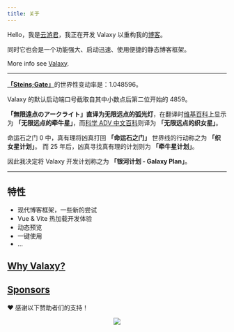 ```yaml
---
title: 关于
---
```


Hello，我是[云游君](https://github.com/YunYouJun)，我正在开发 Valaxy 以重构我的[博客](https://www.yunyoujun.cn)。

同时它也会是一个功能强大、启动迅速、使用便捷的静态博客框架。

More info see [Valaxy](https://github.com/YunYouJun/valaxy).

---

[**「Steins;Gate」**](https://zh.wikipedia.org/wiki/%E5%91%BD%E9%81%8B%E7%9F%B3%E4%B9%8B%E9%96%80)的世界性变动率是：<span font="mono">1.048596</span>。

Valaxy 的默认启动端口号截取自其中小数点后第二位开始的 <span font="mono">4859</span>。

**「無限遠点のアークライト」**直译为**无限远点的弧光灯**，在翻译时[维基百科](https://zh.wikipedia.org/wiki/%E5%91%BD%E9%81%8B%E7%9F%B3%E4%B9%8B%E9%96%80)上显示为 **「无限远点的牵牛星」**，而[科学 ADV 中文百科](https://sci-adv.cc/wiki/%E5%B9%BF%E6%92%AD%E5%89%A7:%E6%97%A0%E9%99%90%E8%BF%9C%E7%82%B9%E7%9A%84%E5%BC%A7%E5%85%89%E7%81%AF)则译为 **「无限远点的织女星」**。

命运石之门 0 中，真有理将凶真打回 **「命运石之门」** 世界线的行动称之为 **「织女星计划」**。
而 25 年后，凶真寻找真有理的计划则为 **「牵牛星计划」**。

因此我决定将 Valaxy 开发计划称之为 **「银河计划 - Galaxy Plan」**。

---

## 特性

- 现代博客框架，一些新的尝试
- Vue & Vite 热加载开发体验
- 动态预览
- 一键使用
- ...

## [Why Valaxy?](https://valaxy.site/guide/why)

## [Sponsors](https://sponsors.yunyoujun.cn)

❤️ 感谢以下赞助者们的支持！

<p align="center">
  <a href="https://sponsors.yunyoujun.cn">
    <img src='https://sponsors.yunyoujun.cn/sponsors.svg'/>
  </a>
</p>

